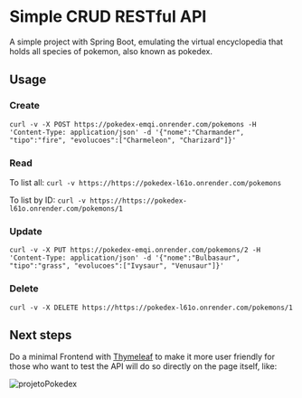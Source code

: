 # Simple CRUD RESTful API

A simple project with Spring Boot, emulating the virtual encyclopedia that holds all species of pokemon, also known as pokedex.

## Usage

### Create
`curl -v -X POST https://pokedex-emqi.onrender.com/pokemons -H 'Content-Type: application/json' -d '{"nome":"Charmander", "tipo":"fire", "evolucoes":["Charmeleon", "Charizard"]}'`
### Read
To list all:
`curl -v https://https://pokedex-l61o.onrender.com/pokemons`

To list by ID:
`curl -v https://https://pokedex-l61o.onrender.com/pokemons/1`
### Update
`curl -v -X PUT https://pokedex-emqi.onrender.com/pokemons/2 -H 'Content-Type: application/json' -d '{"nome":"Bulbasaur", "tipo":"grass", "evolucoes":["Ivysaur", "Venusaur"]}'`
### Delete
`curl -v -X DELETE https://https://pokedex-l61o.onrender.com/pokemons/1`

## Next steps
Do a minimal Frontend with [Thymeleaf](https://www.thymeleaf.org/) to make it more user friendly for those who want to test the API will do so directly on the page itself, like:

![projetoPokedex](https://github.com/mvteus/java-crud-rest-api/assets/8334896/7bb43096-69f6-4e2e-b19f-0467a76a9e27)
